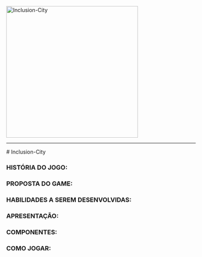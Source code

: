 <p align="left">
  <img src="https://i.ibb.co/F55XKXk/Untitled-1.png" width="350" title="Inclusion-City">
</p>
<hr>
# Inclusion-City

### HISTÓRIA DO JOGO:

### PROPOSTA DO GAME:

### HABILIDADES A SEREM DESENVOLVIDAS:

### APRESENTAÇÃO:

### COMPONENTES:

### COMO JOGAR:


